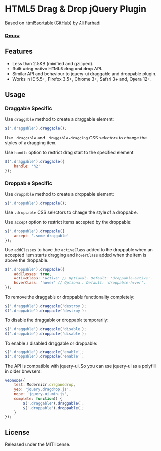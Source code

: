 HTML5 Drag & Drop jQuery Plugin
===============================

Based on [html5sortable](http://farhadi.ir/projects/html5sortable/) ([GitHub](https://github.com/farhadi/html5sortable)) by [Ali Farhadi](http://farhadi.ir/)

### **[Demo](http://gerev.github.com/html5dragdrop)**

Features
--------
* Less than 2.5KB (minified and gzipped).
* Built using native HTML5 drag and drop API.
* Similar API and behaviour to jquery-ui draggable and droppable plugin.
* Works in IE 5.5+, Firefox 3.5+, Chrome 3+, Safari 3+ and, Opera 12+.

Usage
-----

### Draggable Specific

Use `draggable` method to create a draggable element:

``` javascript
$('.draggable').draggable();
```
Use `.draggable` and `.draggable-dragging` CSS selectors to change the styles of a dragging item.

Use `handle` option to restrict drag start to the specified element:

``` javascript
$('.draggable').draggable({
    handle: 'h2'
});
```

### Droppable Specific

Use `droppable` method to create a droppable element:

``` javascript
$('.droppable').droppable();
```
Use `.droppable` CSS selectors to change the style of a droppable.

Use `accept` option to restrict items accepted by the droppable:

``` javascript
$('.droppable').droppable({
    accept: '.some-draggable'
});
```

Use `addClasses` to have the `activeClass` added to the droppable when an accepted item starts dragging and `hoverClass` added when the item is above the droppable.

``` javascript
$('.droppable').droppable({
    addClasses: true,
    activeClass: 'active' // Optional. Default: 'droppable-active'.
    hoverClass: 'hover' // Optional. Default: 'droppable-hover'.
});
```

To remove the draggable or droppable functionality completely:

``` javascript
$('.draggable').draggable('destroy');
$('.droppable').droppable('destroy');
```

To disable the draggable or droppable temporarily:

``` javascript
$('.draggable').draggable('disable');
$('.droppable').droppable('disable');
```

To enable a disabled draggable or droppable:

``` javascript
$('.draggable').draggable('enable');
$('.droppable').droppable('enable');
```

The API is compatible with jquery-ui. So you can use jquery-ui as a polyfill in older browsers:

``` javascript
yepnope({
    test: Modernizr.draganddrop,
    yep: 'jquery.dragdrop.js',
    nope: 'jquery-ui.min.js',
    complete: function() {
        $('.draggable').draggable();
        $('.droppable').droppable();
    }
});
```

License
-------
Released under the MIT license.
